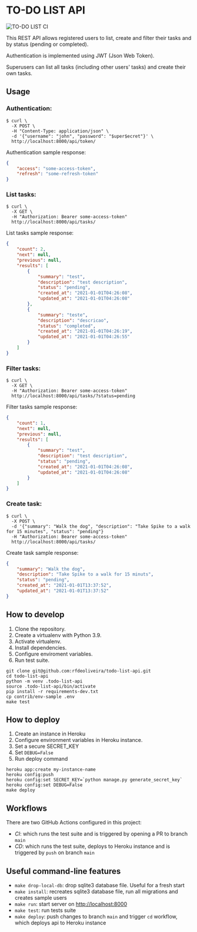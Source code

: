 # TO-DO LIST API

![TO-DO LIST CI](https://github.com/rfdeoliveira/todo-list-api/workflows/To-Do%20List%20API%20CI/badge.svg)

This REST API allows registered users to list, create and filter their tasks and by status (pending or completed).

Authentication is implemented using JWT (Json Web Token).

Superusers can list all tasks (including other users' tasks) and create their own tasks.


## Usage

### Authentication:

```console
$ curl \
  -X POST \
  -H "Content-Type: application/json" \
  -d '{"username": "john", "password": "$uper$ecret"}' \
  http://localhost:8000/api/token/
```

Authentication sample response:

```json
{
    "access": "some-access-token",
    "refresh": "some-refresh-token"
}
```

### List tasks:

```console
$ curl \
  -X GET \
  -H "Authorization: Bearer some-access-token"
  http://localhost:8000/api/tasks/
```

List tasks sample response:

```json
{
    "count": 2,
    "next": null,
    "previous": null,
    "results": [
        {
            "summary": "test",
            "description": "test description",
            "status": "pending",
            "created_at": "2021-01-01T04:26:08",
            "updated_at": "2021-01-01T04:26:08"
        },
        {
            "summary": "teste",
            "description": "descricao",
            "status": "completed",
            "created_at": "2021-01-01T04:26:19",
            "updated_at": "2021-01-01T04:26:55"
        }
    ]
}
```

### Filter tasks:

```console
$ curl \
  -X GET \
  -H "Authorization: Bearer some-access-token"
  http://localhost:8000/api/tasks/?status=pending
```

Filter tasks sample response:

```json
{
    "count": 1,
    "next": null,
    "previous": null,
    "results": [
        {
            "summary": "test",
            "description": "test description",
            "status": "pending",
            "created_at": "2021-01-01T04:26:08",
            "updated_at": "2021-01-01T04:26:08"
        }
    ]
}
```

### Create task:

```console
$ curl \
  -X POST \
  -d '{"summary": "Walk the dog", "description": "Take Spike to a walk for 15 minutes", "status": "pending"}
  -H "Authorization: Bearer some-access-token"
  http://localhost:8000/api/tasks/
```

Create task sample response:

```json
{
    "summary": "Walk the dog",
    "description": "Take Spike to a walk for 15 minuts",
    "status": "pending",
    "created_at": "2021-01-01T13:37:52",
    "updated_at": "2021-01-01T13:37:52"
}
```


## How to develop

1. Clone the repository.
1. Create a virtualenv with Python 3.9.
1. Activate virtualenv.
1. Install dependencies.
1. Configure enviroment variables.
1. Run test suite.

```console
git clone git@github.com:rfdeoliveira/todo-list-api.git
cd todo-list-api
python -m venv .todo-list-api
source .todo-list-api/bin/activate
pip install -r requirements-dev.txt
cp contrib/env-sample .env
make test
```


## How to deploy

1. Create an instance in Heroku
1. Configure environment variables in Heroku instance.
1. Set a secure SECRET_KEY
1. Set `DEBUG=False`
1. Run deploy command

```console
heroku app:create my-instance-name
heroku config:push
heroku config:set SECRET_KEY=`python manage.py generate_secret_key`
heroku config:set DEBUG=False
make deploy
```


## Workflows

There are two GitHub Actions configured in this project:
* _CI_: which runs the test suite and is triggered by opening a PR to branch `main`
* _CD_: which runs the test suite, deploys to Heroku instance and is triggered by `push` on branch `main`


## Useful command-line features

* `make drop-local-db`: drop sqlite3 database file. Useful for a fresh start
* `make install`: recreates sqlite3 database file, run all migrations and creates sample users
* `make run`: start server on [http://localhost:8000](http://localhost:8000)
* `make test`: run tests suite
* `make deploy`: push changes to branch `main` and trigger `cd` workflow, which deploys api to Heroku instance
